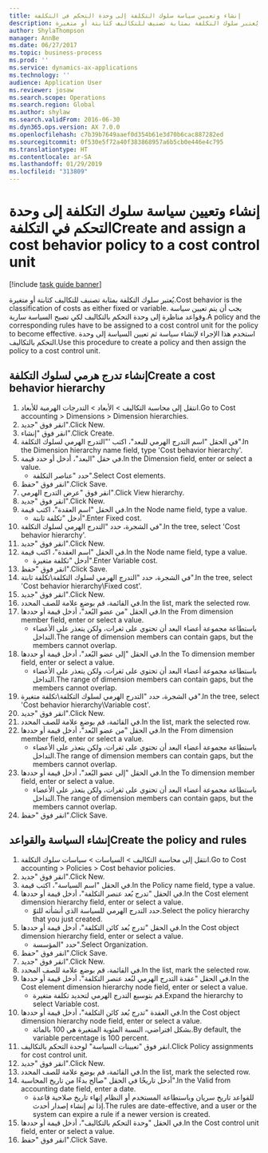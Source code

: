 ```yaml
---
title: إنشاء وتعيين سياسة سلوك التكلفة إلى وحدة التحكم في التكلفة
description: يُعتبر سلوك التكلفة بمثابة تصنيف للتكاليف كثابتة أو متغيرة.
author: ShylaThompson
manager: AnnBe
ms.date: 06/27/2017
ms.topic: business-process
ms.prod: ''
ms.service: dynamics-ax-applications
ms.technology: ''
audience: Application User
ms.reviewer: josaw
ms.search.scope: Operations
ms.search.region: Global
ms.author: shylaw
ms.search.validFrom: 2016-06-30
ms.dyn365.ops.version: AX 7.0.0
ms.openlocfilehash: c7b39b7649aaef0d354b61e3d70b6cac887282ed
ms.sourcegitcommit: 0f530e5f72a40f383868957a6b5cb0e446e4c795
ms.translationtype: HT
ms.contentlocale: ar-SA
ms.lasthandoff: 01/29/2019
ms.locfileid: "313809"
---
```

# <a name="create-and-assign-a-cost-behavior-policy-to-a-cost-control-unit"></a><span data-ttu-id="6af8f-103">إنشاء وتعيين سياسة سلوك التكلفة إلى وحدة التحكم في التكلفة</span><span class="sxs-lookup"><span data-stu-id="6af8f-103">Create and assign a cost behavior policy to a cost control unit</span></span>

[!include [task guide banner](../../includes/task-guide-banner.md)]

<span data-ttu-id="6af8f-104">يُعتبر سلوك التكلفة بمثابة تصنيف للتكاليف كثابتة أو متغيرة.</span><span class="sxs-lookup"><span data-stu-id="6af8f-104">Cost behavior is the classification of costs as either fixed or variable.</span></span> <span data-ttu-id="6af8f-105">يجب أن يتم تعيين سياسة وقواعد مناظرة إلى وحدة التحكم بالتكاليف لكي تصبح السياسة سارية.</span><span class="sxs-lookup"><span data-stu-id="6af8f-105">A policy and the corresponding rules have to be assigned to a cost control unit for the policy to become effective.</span></span> <span data-ttu-id="6af8f-106">استخدم هذا الإجراء لإنشاء سياسة ثم تعيين السياسة إلى وحدة التحكم بالتكاليف.</span><span class="sxs-lookup"><span data-stu-id="6af8f-106">Use this procedure to create a policy and then assign the policy to a cost control unit.</span></span>


## <a name="create-a-cost-behavior-hierarchy"></a><span data-ttu-id="6af8f-107">إنشاء تدرج هرمي لسلوك التكلفة</span><span class="sxs-lookup"><span data-stu-id="6af8f-107">Create a cost behavior hierarchy</span></span>
1. <span data-ttu-id="6af8f-108">انتقل إلى محاسبة التكاليف > الأبعاد > التدرجات الهرمية للأبعاد‬.</span><span class="sxs-lookup"><span data-stu-id="6af8f-108">Go to Cost accounting > Dimensions > Dimension hierarchies.</span></span>
2. <span data-ttu-id="6af8f-109">انقر فوق "جديد".</span><span class="sxs-lookup"><span data-stu-id="6af8f-109">Click New.</span></span>
3. <span data-ttu-id="6af8f-110">انقر فوق "إنشاء".</span><span class="sxs-lookup"><span data-stu-id="6af8f-110">Click Create.</span></span>
4. <span data-ttu-id="6af8f-111">في الحقل "اسم التدرج الهرمي للبعد"، اكتب '"التدرج الهرمي لسلوك التكلفة".</span><span class="sxs-lookup"><span data-stu-id="6af8f-111">In the Dimension hierarchy name field, type 'Cost behavior hierarchy'.</span></span>
5. <span data-ttu-id="6af8f-112">في حقل "البعد"، أدخل أو حدد قيمة.</span><span class="sxs-lookup"><span data-stu-id="6af8f-112">In the Dimension field, enter or select a value.</span></span>
    * <span data-ttu-id="6af8f-113">حدد "عناصر التكلفة".</span><span class="sxs-lookup"><span data-stu-id="6af8f-113">Select Cost elements.</span></span>  
6. <span data-ttu-id="6af8f-114">انقر فوق "حفظ".</span><span class="sxs-lookup"><span data-stu-id="6af8f-114">Click Save.</span></span>
7. <span data-ttu-id="6af8f-115">انقر فوق "عرض التدرج الهرمي".</span><span class="sxs-lookup"><span data-stu-id="6af8f-115">Click View hierarchy.</span></span>
8. <span data-ttu-id="6af8f-116">انقر فوق "جديد".</span><span class="sxs-lookup"><span data-stu-id="6af8f-116">Click New.</span></span>
9. <span data-ttu-id="6af8f-117">في الحقل "اسم العقدة"، اكتب قيمة.</span><span class="sxs-lookup"><span data-stu-id="6af8f-117">In the Node name field, type a value.</span></span>
    * <span data-ttu-id="6af8f-118">أدخل "تكلفة ثابتة".</span><span class="sxs-lookup"><span data-stu-id="6af8f-118">Enter Fixed cost.</span></span>  
10. <span data-ttu-id="6af8f-119">في الشجرة، حدد "التدرج الهرمي لسلوك التكلفة".</span><span class="sxs-lookup"><span data-stu-id="6af8f-119">In the tree, select 'Cost behavior hierarchy'.</span></span>
11. <span data-ttu-id="6af8f-120">انقر فوق "جديد".</span><span class="sxs-lookup"><span data-stu-id="6af8f-120">Click New.</span></span>
12. <span data-ttu-id="6af8f-121">في الحقل "اسم العقدة"، اكتب قيمة.</span><span class="sxs-lookup"><span data-stu-id="6af8f-121">In the Node name field, type a value.</span></span>
    * <span data-ttu-id="6af8f-122">أدخل "تكلفة متغيرة".</span><span class="sxs-lookup"><span data-stu-id="6af8f-122">Enter Variable cost.</span></span>  
13. <span data-ttu-id="6af8f-123">انقر فوق "حفظ".</span><span class="sxs-lookup"><span data-stu-id="6af8f-123">Click Save.</span></span>
14. <span data-ttu-id="6af8f-124">في الشجرة، حدد "التدرج الهرمي لسلوك التكلفة\تكلفة ثابتة".</span><span class="sxs-lookup"><span data-stu-id="6af8f-124">In the tree, select 'Cost behavior hierarchy\Fixed cost'.</span></span>
15. <span data-ttu-id="6af8f-125">انقر فوق "جديد".</span><span class="sxs-lookup"><span data-stu-id="6af8f-125">Click New.</span></span>
16. <span data-ttu-id="6af8f-126">في القائمة، قم بوضع علامة للصف المحدد.</span><span class="sxs-lookup"><span data-stu-id="6af8f-126">In the list, mark the selected row.</span></span>
17. <span data-ttu-id="6af8f-127">في الحقل "من عضو البُعد‬"، أدخل قيمة أو حددها.</span><span class="sxs-lookup"><span data-stu-id="6af8f-127">In the From dimension member field, enter or select a value.</span></span>
    * <span data-ttu-id="6af8f-128">باستطاعة مجموعة أعضاء البعد أن تحتوي على ثغرات، ولكن يتعذر على الأعضاء التداخل.</span><span class="sxs-lookup"><span data-stu-id="6af8f-128">The range of dimension members can contain gaps, but the members cannot overlap.</span></span>  
18. <span data-ttu-id="6af8f-129">في الحقل "إلى عضو البُعد‬"، أدخل قيمة أو حددها.</span><span class="sxs-lookup"><span data-stu-id="6af8f-129">In the To dimension member field, enter or select a value.</span></span>
    * <span data-ttu-id="6af8f-130">باستطاعة مجموعة أعضاء البعد أن تحتوي على ثغرات، ولكن يتعذر على الأعضاء التداخل.</span><span class="sxs-lookup"><span data-stu-id="6af8f-130">The range of dimension members can contain gaps, but the members cannot overlap.</span></span>  
19. <span data-ttu-id="6af8f-131">في الشجرة، حدد "التدرج الهرمي لسلوك التكلفة\تكلفة متغيرة".</span><span class="sxs-lookup"><span data-stu-id="6af8f-131">In the tree, select 'Cost behavior hierarchy\Variable cost'.</span></span>
20. <span data-ttu-id="6af8f-132">انقر فوق "جديد".</span><span class="sxs-lookup"><span data-stu-id="6af8f-132">Click New.</span></span>
21. <span data-ttu-id="6af8f-133">في القائمة، قم بوضع علامة للصف المحدد.</span><span class="sxs-lookup"><span data-stu-id="6af8f-133">In the list, mark the selected row.</span></span>
22. <span data-ttu-id="6af8f-134">في الحقل "من عضو البُعد‬"، أدخل قيمة أو حددها.</span><span class="sxs-lookup"><span data-stu-id="6af8f-134">In the From dimension member field, enter or select a value.</span></span>
    * <span data-ttu-id="6af8f-135">باستطاعة مجموعة أعضاء البعد أن تحتوي على ثغرات، ولكن يتعذر على الأعضاء التداخل.</span><span class="sxs-lookup"><span data-stu-id="6af8f-135">The range of dimension members can contain gaps, but the members cannot overlap.</span></span>  
23. <span data-ttu-id="6af8f-136">في الحقل "إلى عضو البُعد‬"، أدخل قيمة أو حددها.</span><span class="sxs-lookup"><span data-stu-id="6af8f-136">In the To dimension member field, enter or select a value.</span></span>
    * <span data-ttu-id="6af8f-137">باستطاعة مجموعة أعضاء البعد أن تحتوي على ثغرات، ولكن يتعذر على الأعضاء التداخل.</span><span class="sxs-lookup"><span data-stu-id="6af8f-137">The range of dimension members can contain gaps, but the members cannot overlap.</span></span>  
24. <span data-ttu-id="6af8f-138">انقر فوق "حفظ".</span><span class="sxs-lookup"><span data-stu-id="6af8f-138">Click Save.</span></span>

## <a name="create-the-policy-and-rules"></a><span data-ttu-id="6af8f-139">إنشاء السياسة والقواعد</span><span class="sxs-lookup"><span data-stu-id="6af8f-139">Create the policy and rules</span></span>
1. <span data-ttu-id="6af8f-140">انتقل إلى محاسبة التكاليف > السياسات > سياسات سلوك التكلفة‬.</span><span class="sxs-lookup"><span data-stu-id="6af8f-140">Go to Cost accounting > Policies > Cost behavior policies.</span></span>
2. <span data-ttu-id="6af8f-141">انقر فوق "جديد".</span><span class="sxs-lookup"><span data-stu-id="6af8f-141">Click New.</span></span>
3. <span data-ttu-id="6af8f-142">في الحقل "اسم السياسة"، اكتب قيمة.</span><span class="sxs-lookup"><span data-stu-id="6af8f-142">In the Policy name field, type a value.</span></span>
4. <span data-ttu-id="6af8f-143">في الحقل "تدرج بُعد عنصر التكلفة‬‬"، أدخل قيمة أو حددها.</span><span class="sxs-lookup"><span data-stu-id="6af8f-143">In the Cost element dimension hierarchy field, enter or select a value.</span></span>
    * <span data-ttu-id="6af8f-144">حدد التدرج الهرمي للسياسة الذي أنشأته للتوّ.</span><span class="sxs-lookup"><span data-stu-id="6af8f-144">Select the policy hierarchy that you just created.</span></span>  
5. <span data-ttu-id="6af8f-145">في الحقل "تدرج بُعد كائن التكلفة‬‬"، أدخل قيمة أو حددها.</span><span class="sxs-lookup"><span data-stu-id="6af8f-145">In the Cost object dimension hierarchy field, enter or select a value.</span></span>
    * <span data-ttu-id="6af8f-146">حدد "المؤسسة".</span><span class="sxs-lookup"><span data-stu-id="6af8f-146">Select Organization.</span></span>  
6. <span data-ttu-id="6af8f-147">انقر فوق "حفظ".</span><span class="sxs-lookup"><span data-stu-id="6af8f-147">Click Save.</span></span>
7. <span data-ttu-id="6af8f-148">انقر فوق "جديد".</span><span class="sxs-lookup"><span data-stu-id="6af8f-148">Click New.</span></span>
8. <span data-ttu-id="6af8f-149">في القائمة، قم بوضع علامة للصف المحدد.</span><span class="sxs-lookup"><span data-stu-id="6af8f-149">In the list, mark the selected row.</span></span>
9. <span data-ttu-id="6af8f-150">في الحقل "عقدة التدرج الهرمي لبُعد عنصر التكلفة‬‬‬"، أدخل قيمة أو حددها.</span><span class="sxs-lookup"><span data-stu-id="6af8f-150">In the Cost element dimension hierarchy node field, enter or select a value.</span></span>
    * <span data-ttu-id="6af8f-151">قم بتوسيع التدرج الهرمي لتحديد تكلفة متغيرة.</span><span class="sxs-lookup"><span data-stu-id="6af8f-151">Expand the hierarchy to select Variable cost.</span></span>  
10. <span data-ttu-id="6af8f-152">في العقدة "تدرج بُعد كائن التكلفة‬‬"، أدخل قيمة أو حددها.</span><span class="sxs-lookup"><span data-stu-id="6af8f-152">In the Cost object dimension hierarchy node field, enter or select a value.</span></span>
    * <span data-ttu-id="6af8f-153">بشكل افتراضي، النسبة المئوية المتغيرة هي 100 بالمائة.</span><span class="sxs-lookup"><span data-stu-id="6af8f-153">By default, the variable percentage is 100 percent.</span></span>  
11. <span data-ttu-id="6af8f-154">انقر فوق "تعيينات السياسة" لوحدة التحكم بالتكاليف.</span><span class="sxs-lookup"><span data-stu-id="6af8f-154">Click Policy assignments for cost control unit.</span></span>
12. <span data-ttu-id="6af8f-155">انقر فوق "جديد".</span><span class="sxs-lookup"><span data-stu-id="6af8f-155">Click New.</span></span>
13. <span data-ttu-id="6af8f-156">في القائمة، قم بوضع علامة للصف المحدد.</span><span class="sxs-lookup"><span data-stu-id="6af8f-156">In the list, mark the selected row.</span></span>
14. <span data-ttu-id="6af8f-157">أدخل تاريخًا في الحقل "صالح بدءًا من تاريخ المحاسبة‬‬".</span><span class="sxs-lookup"><span data-stu-id="6af8f-157">In the Valid from accounting date field, enter a date.</span></span>
    * <span data-ttu-id="6af8f-158">للقواعد تاريخ سريان وباستطاعة المستخدم أو النظام إنهاء تاريخ صلاحية قاعدة إذا تم إنشاء إصدار أحدث.</span><span class="sxs-lookup"><span data-stu-id="6af8f-158">The rules are date-effective, and a user or the system can expire a rule if a newer version is created.</span></span>  
15. <span data-ttu-id="6af8f-159">في الحقل "وحدة التحكم بالتكاليف‬"، أدخل قيمة أو حددها.</span><span class="sxs-lookup"><span data-stu-id="6af8f-159">In the Cost control unit field, enter or select a value.</span></span>
16. <span data-ttu-id="6af8f-160">انقر فوق "حفظ".</span><span class="sxs-lookup"><span data-stu-id="6af8f-160">Click Save.</span></span>

